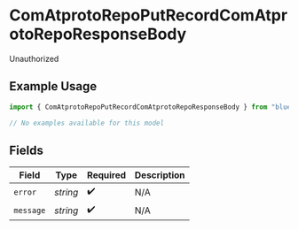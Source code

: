 # ComAtprotoRepoPutRecordComAtprotoRepoResponseBody

Unauthorized

## Example Usage

```typescript
import { ComAtprotoRepoPutRecordComAtprotoRepoResponseBody } from "bluesky/models/errors";

// No examples available for this model
```

## Fields

| Field              | Type               | Required           | Description        |
| ------------------ | ------------------ | ------------------ | ------------------ |
| `error`            | *string*           | :heavy_check_mark: | N/A                |
| `message`          | *string*           | :heavy_check_mark: | N/A                |